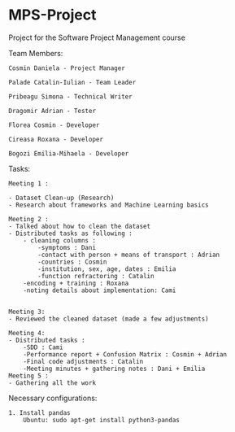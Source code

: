 # MPS-Project
Project for the Software Project Management course

Team Members:

	Cosmin Daniela - Project Manager
	
	Palade Catalin-Iulian - Team Leader
	
	Pribeagu Simona - Technical Writer
	
	Dragomir Adrian - Tester
	
	Florea Cosmin - Developer
	
	Cireasa Roxana - Developer
	
	Bogozi Emilia-Mihaela - Developer
	
Tasks:

	Meeting 1 : 

	- Dataset Clean-up (Research)
	- Research about frameworks and Machine Learning basics
	
	Meeting 2 :
	- Talked about how to clean the dataset 
	- Distributed tasks as following : 
		- cleaning columns :
			-symptoms : Dani 
			-contact with person + means of transport : Adrian 
			-countries : Cosmin 
			-institution, sex, age, dates : Emilia 
			-function refractoring : Catalin
		-encoding + training : Roxana 
		-noting details about implementation: Cami 
		
		
	Meeting 3:
	- Reviewed the cleaned dataset (made a few adjustments)
	
	Meeting 4:
	- Distributed tasks : 
		-SDD : Cami
		-Performance report + Confusion Matrix : Cosmin + Adrian 
		-Final code adjustments : Catalin
		-Meeting minutes + gathering notes : Dani + Emilia 
	Meeting 5 : 
	- Gathering all the work
	
Necessary configurations:
	
	1. Install pandas
		Ubuntu: sudo apt-get install python3-pandas

